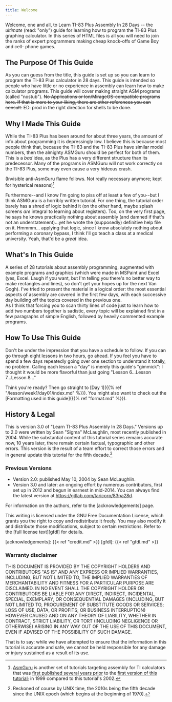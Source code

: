 ```yaml
---
title: Welcome
---
```


Welcome, one and all, to Learn TI-83 Plus Assembly In 28 Days -- the
_ultimate_ (read: "only") guide for learning how to program the TI-83 Plus
graphing calculator. In this series of HTML files is all you will need to join
the ranks of expert programmers making cheap knock-offs of Game Boy and cell-
phone games.

## The Purpose Of This Guide

As you can guess from the title, this guide is set up so you can learn to
program the TI-83 Plus calculator in 28 days. This guide is intended so people
who have little or no experience in assembly can learn how to make calculator
programs. This guide will cover making straight ASM programs (called
"nostub"). <del>No Applications or Ion/MirageOS-compatible programs here. If
that is more to your liking, there are other references you can consult.</del>
ED: prod in the right direction for shells to be done.

## Why I Made This Guide

While the TI-83 Plus has been around for about three years, the amount of info
about programming it is depressingly low. I believe this is because most
people think that, because the TI-83 and the TI-83 Plus have similar model
numbers, then the almighty ASMGuru should be perfect for both of them. This is
a _bad_ idea, as the Plus has a very different structure than its predecessor.
Many of the programs in ASMGuru will not work correctly on the TI-83 Plus,
some may even cause a very hideous crash.

(Invisible anti-AsmGuru flame follows. Not really necessary anymore; kept for
hysterical reasons)[^asmguru]

[^asmguru]: [AsmGuru](https://www.ticalc.org/archives/files/fileinfo/69/6961.html)
            is another set of tutorials targeting assembly for TI calculators
            that was [first published several years prior](http://tistory.wikidot.com/asm-guru)
            to the [first version of this tutorial](http://tistory.wikidot.com/83pa28);
            in 1999 compared to this tutorial's 2002.

Furthermore--and I know I'm going to piss off at least a few of you--but I
think ASMGuru is a horribly written tutorial. For one thing, the tutorial
order barely has a shred of logic behind it (on the other hand, maybe splash
screens _are_ integral to learning about registers). Too, on the very first
page, he says he knows practically nothing about assembly (and damned if
that's not an understatement)...yet he wrote the (supposedly) definitive help
file on it. Hmmmm... applying that logic, since I know absolutely nothing
about performing a coronary bypass, I think I'll go teach a class at a medical
university. Yeah, that'd be a _great_ idea.

## What's In This Guide

A series of 28 tutorials about assembly programming, augmented with example
programs and graphics (which were made in MSPaint and Excel (yes, Excel. Laugh
if you want, but I'm telling you there's no better way to make rectangles and
lines), so don't get your hopes up for the next Van Gogh). I've tried to
present the material in a logical order: the most essential aspects of
assembly are covered in the first few days, with each successive day building
off the topics covered in the previous one.  
As I think that forcing you to scan thirty lines of code just to learn how to
add two numbers together is sadistic, every topic will be explained first in a
few paragraphs of simple English, followed by heavily commented example
programs.

## How To Use This Guide

Don't be under the impression that you have a schedule to follow. If you can
go through eight lessons in two hours, go ahead. If you feel you have to spend
a few days repeatedly going over one section to understand it totally, no
problem. Calling each lesson a "day" is merely this guide's "gimmick": I
thought it would be more flavorful than just going "Lesson 6...Lesson
7...Lesson 8..."

Think you're ready? Then go straight to [Day 1]({{% ref "/lesson/week1/day01/index.md" %}}).
You might also want to check
out the [Formatting used in this guide]({{% ref "format.md" %}}).

## History & Legal

This is version 3.0 of "Learn TI-83 Plus Assembly In 28 Days." Versions
up to 2.0 were written by Sean "Sigma" McLaughlin, most recently published
in 2004. While the substantial content of this tutorial series remains
accurate now, 10 years later, there remain certain factual, typographic and
other errors. This version is the result of a team effort to correct those
errors and in general update this tutorial for the fifth decade.[^posix]

### Previous Versions

 * Version 2.0: published May 10, 2004 by Sean McLaughlin.
 * Version 3.0 and later: an ongoing effort by numerous contributors,
   first set up in 2012 and begun in earnest in mid-2014.
   You can always find the latest version at
   <https://gitlab.com/taricorp/83pa28d>.

For information on the authors, refer to the [acknowledgements] page.

This writing is licensed under the GNU Free Documentation License,
which grants you the right to copy and redistribute it freely. You may
also modify it and distribute those modifications, subject to certain
restrictions. Refer to the [full license text][gfdl] for details.

[acknowledgements]: {{< ref "credit.md" >}}
[gfdl]: {{< ref "gfdl.md" >}}

### Warranty disclaimer

THIS DOCUMENT IS PROVIDED BY THE COPYRIGHT HOLDERS AND CONTRIBUTORS "AS IS" AND
ANY EXPRESS OR IMPLIED WARRANTIES, INCLUDING, BUT NOT LIMITED TO, THE IMPLIED
WARRANTIES OF MERCHANTABILITY AND FITNESS FOR A PARTICULAR PURPOSE ARE
DISCLAIMED. IN NO EVENT SHALL THE COPYRIGHT HOLDER OR CONTRIBUTORS BE LIABLE
FOR ANY DIRECT, INDIRECT, INCIDENTAL, SPECIAL, EXEMPLARY, OR CONSEQUENTIAL
DAMAGES (INCLUDING, BUT NOT LIMITED TO, PROCUREMENT OF SUBSTITUTE GOODS OR
SERVICES; LOSS OF USE, DATA, OR PROFITS; OR BUSINESS INTERRUPTION) HOWEVER
CAUSED AND ON ANY THEORY OF LIABILITY, WHETHER IN CONTRACT, STRICT LIABILITY,
OR TORT (INCLUDING NEGLIGENCE OR OTHERWISE) ARISING IN ANY WAY OUT OF THE USE
OF THIS DOCUMENT, EVEN IF ADVISED OF THE POSSIBILITY OF SUCH DAMAGE.

That is to say: while we have attempted to ensure that the information
in this tutorial is accurate and safe, we cannot be held responsible for
any damage or injury sustained as a result of its use.

[^posix]: Reckoned of course by UNIX time, the 2010s being the fifth decade
since the UNIX epoch (which begins at the beginning of 1970).
